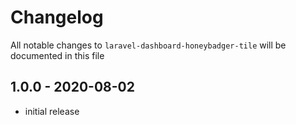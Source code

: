 # Changelog

All notable changes to `laravel-dashboard-honeybadger-tile` will be documented in this file

## 1.0.0 - 2020-08-02

- initial release
